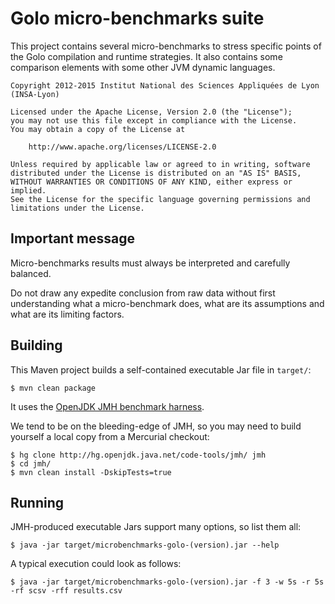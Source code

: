 # Golo micro-benchmarks suite

This project contains several micro-benchmarks to stress specific points of the Golo
compilation and runtime strategies. It also contains some comparison elements with
some other JVM dynamic languages.

    Copyright 2012-2015 Institut National des Sciences Appliquées de Lyon (INSA-Lyon)

    Licensed under the Apache License, Version 2.0 (the "License");
    you may not use this file except in compliance with the License.
    You may obtain a copy of the License at

        http://www.apache.org/licenses/LICENSE-2.0

    Unless required by applicable law or agreed to in writing, software
    distributed under the License is distributed on an "AS IS" BASIS,
    WITHOUT WARRANTIES OR CONDITIONS OF ANY KIND, either express or implied.
    See the License for the specific language governing permissions and
    limitations under the License.

## Important message

Micro-benchmarks results must always be interpreted and carefully balanced.

Do not draw any expedite conclusion from raw data without first understanding what a
micro-benchmark does, what are its assumptions and what are its limiting factors.

## Building

This Maven project builds a self-contained executable Jar file in `target/`:

    $ mvn clean package

It uses the [OpenJDK JMH benchmark harness](http://openjdk.java.net/projects/code-tools/jmh/).

We tend to be on the bleeding-edge of JMH, so you may need to build yourself a local copy
from a Mercurial checkout:

    $ hg clone http://hg.openjdk.java.net/code-tools/jmh/ jmh
    $ cd jmh/
    $ mvn clean install -DskipTests=true

## Running

JMH-produced executable Jars support many options, so list them all:

    $ java -jar target/microbenchmarks-golo-(version).jar --help

A typical execution could look as follows:

    $ java -jar target/microbenchmarks-golo-(version).jar -f 3 -w 5s -r 5s -rf scsv -rff results.csv
